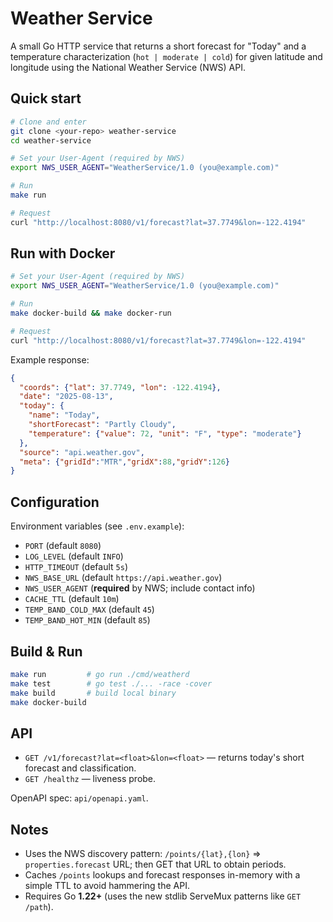 # Weather Service

A small Go HTTP service that returns a short forecast for "Today" and a temperature characterization (`hot | moderate | cold`) for given latitude and longitude using the National Weather Service (NWS) API.

## Quick start

```bash
# Clone and enter
git clone <your-repo> weather-service
cd weather-service

# Set your User-Agent (required by NWS)
export NWS_USER_AGENT="WeatherService/1.0 (you@example.com)"

# Run
make run

# Request
curl "http://localhost:8080/v1/forecast?lat=37.7749&lon=-122.4194"
```

## Run with Docker

```bash
# Set your User-Agent (required by NWS)
export NWS_USER_AGENT="WeatherService/1.0 (you@example.com)"

# Run
make docker-build && make docker-run

# Request
curl "http://localhost:8080/v1/forecast?lat=37.7749&lon=-122.4194"
```

Example response:
```json
{
  "coords": {"lat": 37.7749, "lon": -122.4194},
  "date": "2025-08-13",
  "today": {
    "name": "Today",
    "shortForecast": "Partly Cloudy",
    "temperature": {"value": 72, "unit": "F", "type": "moderate"}
  },
  "source": "api.weather.gov",
  "meta": {"gridId":"MTR","gridX":88,"gridY":126}
}
```

## Configuration

Environment variables (see `.env.example`):

- `PORT` (default `8080`)
- `LOG_LEVEL` (default `INFO`)
- `HTTP_TIMEOUT` (default `5s`)
- `NWS_BASE_URL` (default `https://api.weather.gov`)
- `NWS_USER_AGENT` (**required** by NWS; include contact info)
- `CACHE_TTL` (default `10m`)
- `TEMP_BAND_COLD_MAX` (default `45`)
- `TEMP_BAND_HOT_MIN` (default `85`)

## Build & Run

```bash
make run         # go run ./cmd/weatherd
make test        # go test ./... -race -cover
make build       # build local binary
make docker-build
```

## API

- `GET /v1/forecast?lat=<float>&lon=<float>` — returns today's short forecast and classification.
- `GET /healthz` — liveness probe.

OpenAPI spec: `api/openapi.yaml`.

## Notes

- Uses the NWS discovery pattern: `/points/{lat},{lon}` => `properties.forecast` URL; then GET that URL to obtain periods.
- Caches `/points` lookups and forecast responses in-memory with a simple TTL to avoid hammering the API.
- Requires Go **1.22+** (uses the new stdlib ServeMux patterns like `GET /path`).
